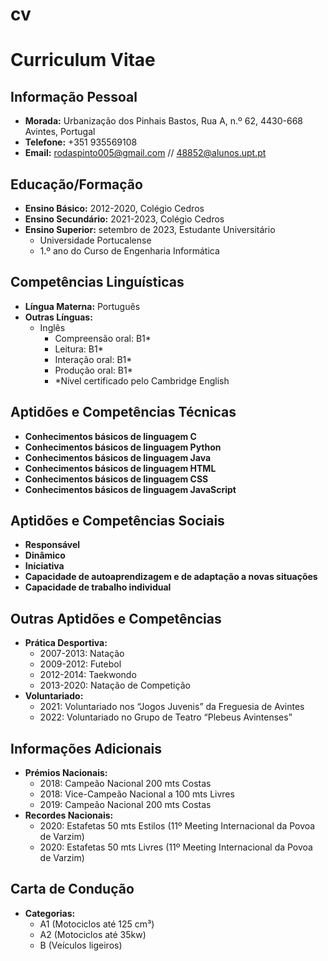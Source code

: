 # cv

# Curriculum Vitae

## Informação Pessoal

- **Morada:** Urbanização dos Pinhais Bastos, Rua A, n.º 62, 4430-668 Avintes, Portugal
- **Telefone:** +351 935569108
- **Email:** rodaspinto005@gmail.com // 48852@alunos.upt.pt

## Educação/Formação

- **Ensino Básico:** 2012-2020, Colégio Cedros
- **Ensino Secundário:** 2021-2023, Colégio Cedros
- **Ensino Superior:** setembro de 2023, Estudante Universitário
  - Universidade Portucalense
  - 1.º ano do Curso de Engenharia Informática

## Competências Linguísticas

- **Língua Materna:** Português
- **Outras Línguas:**
  - Inglês
    - Compreensão oral: B1*
    - Leitura: B1*
    - Interação oral: B1*
    - Produção oral: B1*
    - *Nível certificado pelo Cambridge English

## Aptidões e Competências Técnicas

- **Conhecimentos básicos de linguagem C**
- **Conhecimentos básicos de linguagem Python**
- **Conhecimentos básicos de linguagem Java**
- **Conhecimentos básicos de linguagem HTML**
- **Conhecimentos básicos de linguagem CSS**
- **Conhecimentos básicos de linguagem JavaScript**

## Aptidões e Competências Sociais

- **Responsável**
- **Dinâmico**
- **Iniciativa**
- **Capacidade de autoaprendizagem e de adaptação a novas situações**
- **Capacidade de trabalho individual**

## Outras Aptidões e Competências

- **Prática Desportiva:**
  - 2007-2013: Natação
  - 2009-2012: Futebol
  - 2012-2014: Taekwondo
  - 2013-2020: Natação de Competição
- **Voluntariado:**
  - 2021: Voluntariado nos “Jogos Juvenis” da Freguesia de Avintes
  - 2022: Voluntariado no Grupo de Teatro “Plebeus Avintenses”

## Informações Adicionais

- **Prémios Nacionais:**
  - 2018: Campeão Nacional 200 mts Costas
  - 2018: Vice-Campeão Nacional a 100 mts Livres
  - 2019: Campeão Nacional 200 mts Costas
- **Recordes Nacionais:**
  - 2020: Estafetas 50 mts Estilos (11º Meeting Internacional da Povoa de Varzim)
  - 2020: Estafetas 50 mts Livres (11º Meeting Internacional da Povoa de Varzim)

## Carta de Condução

- **Categorias:**
  - A1 (Motociclos até 125 cm³)
  - A2 (Motociclos até 35kw)
  - B (Veículos ligeiros)
